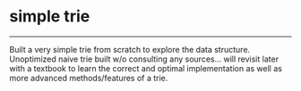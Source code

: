 # simple trie

---

Built a very simple trie from scratch to explore the data structure.
Unoptimized naive trie built w/o consulting any sources... will revisit later
with a textbook to learn the correct and optimal implementation as well as more
advanced methods/features of a trie.
